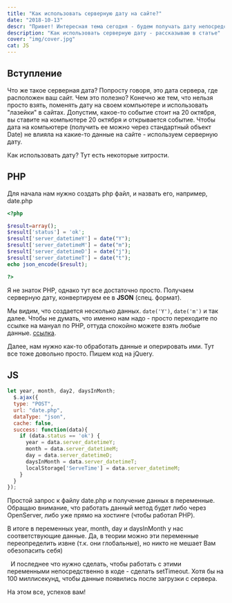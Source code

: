 ```yaml
---
title: "Как использовать серверную дату на сайте?"
date: "2018-10-13"
descr: "Привет! Интересная тема сегодня - будем получать дату непосредственно с хостинга, а не основываясь на времени вашего пк"
description: "Как использовать серверную дату - рассказываю в статье"
cover: "img/cover.jpg"
cat: JS
---
```


## Вступление

Что же такое серверная дата? Попросту говоря, это дата сервера, где расположен ваш сайт. Чем это полезно? Конечно же тем, что нельзя просто взять, поменять дату на своем компьютере и использовать "лазейки" в сайтах. Допустим, какое-то событие стоит на 20 октября, вы ставите на компьютере 20 октября и открывается событие. Чтобы дата на компьютере (получить ее можно через стандартный объект Date) не влияла на какие-то данные на сайте - используем серверную дату.

Как использовать дату? Тут есть некоторые хитрости.

## PHP

Для начала нам нужно создать php файл, и назвать его, например, date.php

``` php
<?php

$result=array();
$result['status'] = 'ok';
$result['server_datetimeY'] = date("Y");
$result['server_datetimeM'] = date("m");
$result['server_datetimeD'] = date("j");
$result['server_datetimeT'] = date("t");
echo json_encode($result);

?>
```

Я не знаток PHP, однако тут все достаточно просто. Получаем серверную дату, конвертируем ее в __JSON__ (спец. формат).

Мы видим, что создается несколько данных. `date('Y')`, `date('m')` и так далее. Чтобы не думать, что именно нам надо - просто переходите по ссылке на мануал по PHP, оттуда спокойно можете взять любые данные. [ссылка](http://php.net/manual/ru/function.date.php).

Далее, нам нужно как-то обработать данные и оперировать ими. Тут все тоже довольно просто. Пишем код на jQuery.

## JS

``` js
let year, month, day2, daysInMonth;
  $.ajax({
  type: "POST",
  url: "date.php",
  dataType: "json",
  cache: false,
  success: function(data){
    if (data.status == 'ok') {
      year = data.server_datetimeY;
      month = data.server_datetimeM;
      day = data.server_datetimeD;
      daysInMonth = data.server_datetimeT;
      localStorage['ServeTime'] = data.server_datetimeM;
    }
  }
});
```

Простой запрос к файлу date.php и получение данных в переменные. Обращаю внимание, что работать данный метод будет либо через OpenServer, либо уже прямо на хостинге (чтобы работал PHP).  

В итоге в переменных year, month, day и daysInMonth у нас соответствующие данные. Да, в теории можно эти переменные переопределить извне (т.к. они глобальные), но никто не мешает Вам обезопасить себя)

 
И последнее что нужно сделать, чтобы работать с этими переменными непосредственно в коде - сделать setTimeout. Хотя бы на 100 миллисекунд, чтобы данные появились после загрузки с сервера.

На этом все, успехов вам!
